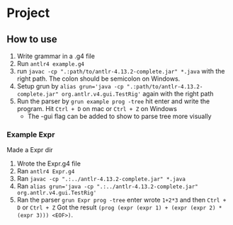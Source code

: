 # Project

## How to use
1. Write grammar in a .g4 file
2. Run ```antlr4 example.g4```
3. run ```javac -cp ".:path/to/antlr-4.13.2-complete.jar" *.java``` with the right path. The colon should be semicolon on Windows.
4. Setup grun by ```alias grun='java -cp ".:path/to/antlr-4.13.2-complete.jar" org.antlr.v4.gui.TestRig'``` again with the right path
5. Run the parser by ```grun example prog -tree``` hit enter and write the program. Hit ```Ctrl + D``` on mac or ```Ctrl + Z``` on Windows
   - The -gui flag can be added to show to parse tree more visually

### Example Expr
Made a Expr dir
1. Wrote the Expr.g4 file
2. Ran ```antlr4 Expr.g4```
3. Ran ```javac -cp ".:../antlr-4.13.2-complete.jar" *.java```
4. Ran ```alias grun='java -cp ".:../antlr-4.13.2-complete.jar" org.antlr.v4.gui.TestRig'```
5. Ran the parser ```grun Expr prog -tree``` enter wrote ```1+2*3``` and then ```Ctrl + D``` or ```Ctrl + Z```
Got the result ```(prog (expr (expr 1) + (expr (expr 2) * (expr 3))) <EOF>)```.
